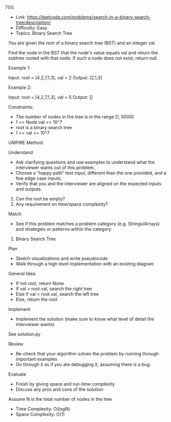 700. 

- Link: https://leetcode.com/problems/search-in-a-binary-search-tree/description/
- Difficulty: Easy  
- Topics: Binary Search Tree

You are given the root of a binary search tree (BST) and an integer val.

Find the node in the BST that the node's value equals val and return the subtree rooted with that node. If such a node does not exist, return null.

Example 1:

Input: root = [4,2,7,1,3], val = 2
Output: [2,1,3]

Example 2:

Input: root = [4,2,7,1,3], val = 5
Output: []

Constraints:

- The number of nodes in the tree is in the range [1, 5000]
- 1 <= Node.val <= 10^7
- root is a binary search tree
- 1 <= val <= 10^7


UMPIRE Method:

Understand

- Ask clarifying questions and use examples to understand what the interviewer wants out of this problem.
- Choose a “happy path” test input, different than the one provided, and a few edge case inputs.
- Verify that you and the interviewer are aligned on the expected inputs and outputs.

1. Can the root be empty? 
2. Any requirement on time/space complexity? 

Match

- See if this problem matches a problem category (e.g. Strings/Arrays) and strategies or patterns within the category

1. Binary Search Tree

Plan

- Sketch visualizations and write pseudocode
- Walk through a high level implementation with an existing diagram

General Idea:
- If not root, return None
- If val > root.val, search the right tree
- Else if val < root.val, search the left tree
- Else, return the root
    
Implement

- Implement the solution (make sure to know what level of detail the interviewer wants)

See solution.py

Review

- Re-check that your algorithm solves the problem by running through important examples
- Go through it as if you are debugging it, assuming there is a bug

Evaluate

- Finish by giving space and run-time complexity
- Discuss any pros and cons of the solution

Assume N is the total number of nodes in the tree
- Time Complexity: O(logN)
- Space Complexity: O(1)
